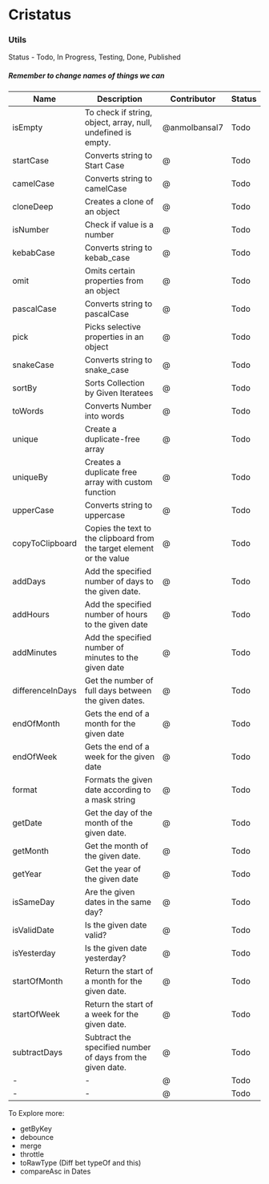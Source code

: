 # Cristatus


### Utils

Status - Todo, In Progress, Testing, Done, Published

##### Remember to change names of things we can 

| Name | Description | Contributor | Status |
| ---- | ----------- | ----------- | ------ |
| isEmpty | To check if string, object, array, null, undefined is empty. | @anmolbansal7 | Todo
| startCase | Converts string to Start Case | @ | Todo
| camelCase | Converts string to camelCase | @ | Todo |
| cloneDeep | Creates a clone of an object | @ | Todo |
| isNumber | Check if value is a number | @ | Todo |
| kebabCase | Converts string to kebab_case | @ | Todo |
| omit | Omits certain properties from an object | @ | Todo |
| pascalCase | Converts string to pascalCase | @ | Todo |
| pick | Picks selective properties in an object | @ | Todo |
| snakeCase | Converts string to snake_case | @ | Todo |
| sortBy | Sorts Collection by Given Iteratees | @ | Todo |
| toWords | Converts Number into words | @ | Todo |
| unique | Create a duplicate-free array | @ | Todo |
| uniqueBy | Creates a duplicate free array with custom function | @ | Todo |
| upperCase | Converts string to uppercase | @ | Todo |
| copyToClipboard | Copies the text to the clipboard from the target element or the value | @ | Todo |
| addDays | Add the specified number of days to the given date. | @ | Todo |
| addHours | Add the specified number of hours to the given date | @ | Todo |
| addMinutes | Add the specified number of minutes to the given date | @ | Todo |
| differenceInDays | Get the number of full days between the given dates. | @ | Todo | Can we create function here which can give difference in Days, years, Months, etc.
| endOfMonth | Gets the end of a month for the given date | @ | Todo |
| endOfWeek | Gets the end of a week for the given date | @ | Todo |
| format | Formats the given date according to a mask string | @ | Todo |
| getDate | Get the day of the month of the given date. | @ | Todo |
| getMonth | Get the month of the given date. | @ | Todo |
| getYear | Get the year of the given date | @ | Todo |
| isSameDay | Are the given dates in the same day? | @ | Todo |
| isValidDate | Is the given date valid? | @ | Todo |
| isYesterday | Is the given date yesterday? | @ | Todo |
| startOfMonth | Return the start of a month for the given date. | @ | Todo |
| startOfWeek | Return the start of a week for the given date. | @ | Todo |
| subtractDays | Subtract the specified number of days from the given date. | @ | Todo |
| - | - | @ | Todo |
| - | - | @ | Todo |


To Explore more:
- getByKey
- debounce
- merge
- throttle
- toRawType (Diff bet typeOf and this)
- compareAsc in Dates


